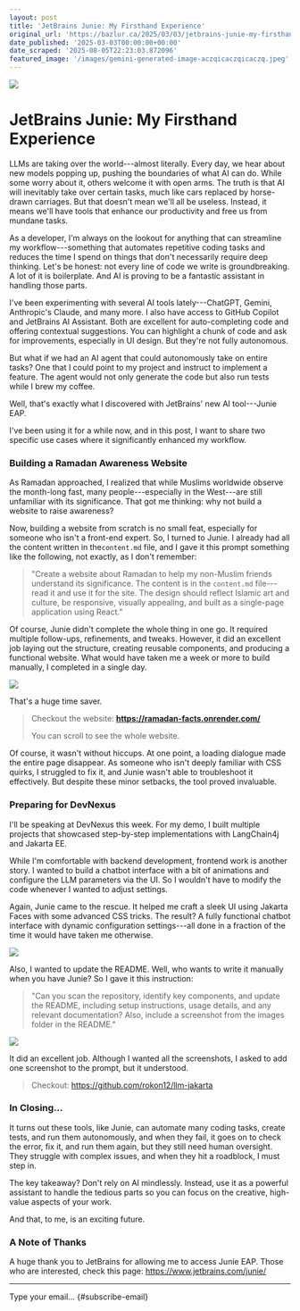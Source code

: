 ```yaml
---
layout: post
title: 'JetBrains Junie: My Firsthand Experience'
original_url: 'https://bazlur.ca/2025/03/03/jetbrains-junie-my-firsthand-experience/'
date_published: '2025-03-03T00:00:00+00:00'
date_scraped: '2025-08-05T22:23:03.872096'
featured_image: '/images/gemini-generated-image-aczqicaczqicaczq.jpeg'
---
```


![](/images/gemini-generated-image-aczqicaczqicaczq.jpeg)

JetBrains Junie: My Firsthand Experience
========================================

LLMs are taking over the world---almost literally. Every day, we hear about new models popping up, pushing the boundaries of what AI can do. While some worry about it, others welcome it with open arms. The truth is that AI will inevitably take over certain tasks, much like cars replaced by horse-drawn carriages. But that doesn't mean we'll all be useless. Instead, it means we'll have tools that enhance our productivity and free us from mundane tasks.

As a developer, I'm always on the lookout for anything that can streamline my workflow---something that automates repetitive coding tasks and reduces the time I spend on things that don't necessarily require deep thinking. Let's be honest: not every line of code we write is groundbreaking. A lot of it is boilerplate. And AI is proving to be a fantastic assistant in handling those parts.

I've been experimenting with several AI tools lately---ChatGPT, Gemini, Anthropic's Claude, and many more. I also have access to GitHub Copilot and JetBrains AI Assistant. Both are excellent for auto-completing code and offering contextual suggestions. You can highlight a chunk of code and ask for improvements, especially in UI design. But they're not fully autonomous.

But what if we had an AI agent that could autonomously take on entire tasks? One that I could point to my project and instruct to implement a feature. The agent would not only generate the code but also run tests while I brew my coffee.

Well, that's exactly what I discovered with JetBrains' new AI tool---Junie EAP.

I've been using it for a while now, and in this post, I want to share two specific use cases where it significantly enhanced my workflow.

### Building a Ramadan Awareness Website

As Ramadan approached, I realized that while Muslims worldwide observe the month-long fast, many people---especially in the West---are still unfamiliar with its significance. That got me thinking: why not build a website to raise awareness?

Now, building a website from scratch is no small feat, especially for someone who isn't a front-end expert. So, I turned to Junie. I already had all the content written in the`content.md` file, and I gave it this prompt something like the following, not exactly, as I don't remember:
> "Create a website about Ramadan to help my non-Muslim friends understand its significance. The content is in the `content.md` file---read it and use it for the site. The design should reflect Islamic art and culture, be responsive, visually appealing, and built as a single-page application using React."

Of course, Junie didn't complete the whole thing in one go. It required multiple follow-ups, refinements, and tweaks. However, it did an excellent job laying out the structure, creating reusable components, and producing a functional website. What would have taken me a week or more to build manually, I completed in a single day.

![](/images/screenshot-2025-03-03-at-7.42.31-am.png)

That's a huge time saver.
> Checkout the website: **<https://ramadan-facts.onrender.com/>**   
>
> You can scroll to see the whole website.

Of course, it wasn't without hiccups. At one point, a loading dialogue made the entire page disappear. As someone who isn't deeply familiar with CSS quirks, I struggled to fix it, and Junie wasn't able to troubleshoot it effectively. But despite these minor setbacks, the tool proved invaluable.

### Preparing for DevNexus

I'll be speaking at DevNexus this week. For my demo, I built multiple projects that showcased step-by-step implementations with LangChain4j and Jakarta EE.

While I'm comfortable with backend development, frontend work is another story. I wanted to build a chatbot interface with a bit of animations and configure the LLM parameters via the UI. So I wouldn't have to modify the code whenever I wanted to adjust settings.

Again, Junie came to the rescue. It helped me craft a sleek UI using Jakarta Faces with some advanced CSS tricks. The result? A fully functional chatbot interface with dynamic configuration settings---all done in a fraction of the time it would have taken me otherwise.

![](/images/screenshot-2025-03-03-at-7.08.21-am.png)

Also, I wanted to update the README. Well, who wants to write it manually when you have Junie? So I gave it this instruction:
> "Can you scan the repository, identify key components, and update the README, including setup instructions, usage details, and any relevant documentation? Also, include a screenshot from the images folder in the README."

![](/images/screenshot-2025-03-03-at-7.13.43-am.png)

It did an excellent job. Although I wanted all the screenshots, I asked to add one screenshot to the prompt, but it understood.
> Checkout: <https://github.com/rokon12/llm-jakarta>

### In Closing...

It turns out these tools, like Junie, can automate many coding tasks, create tests, and run them autonomously, and when they fail, it goes on to check the error, fix it, and run them again, but they still need human oversight. They struggle with complex issues, and when they hit a roadblock, I must step in.

The key takeaway? Don't rely on AI mindlessly. Instead, use it as a powerful assistant to handle the tedious parts so you can focus on the creative, high-value aspects of your work.

And that, to me, is an exciting future.

### A Note of Thanks

A huge thank you to JetBrains for allowing me to access Junie EAP. Those who are interested, check this page: <https://www.jetbrains.com/junie/>  

*** ** * ** ***

Type your email... {#subscribe-email}
